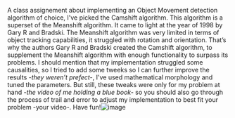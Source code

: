 A class assignement about implementing an Object Movement detection algorithm of choice, I've picked the Camshift algorithm.
This algorithm is a superset of the Meanshift algorithm. It came to light at the year of 1998 by Gary R and Bradski. The Meanshift algorithm was very limited in terms of object tracking capabilities, it struggled with rotation and orientation. That’s why the authors Gary R and Bradski created the Camshift algorithm, to supplement the Meanshift algorithm with enough functionality to surpass its problems.
I should mention that my implementation struggled some causalities, so I tried to add some tweeks so I can further improve the results *-they weren’t prefect-*, I've used mathematical morphology and tuned the parameters. But still, these tweaks were only for my problem at hand *-the video of me holding a blue book-* so you should also go through the process of trail and error to adjust my implementation to best fit your problem -your video-.
Have fun!![image](https://github.com/SaadLaggoun/Camshift-Algorithm-For-AnalyseDeSequenceVideo/assets/14249834/825a7c97-b93a-44da-ad70-d4704f6a0fc7)
